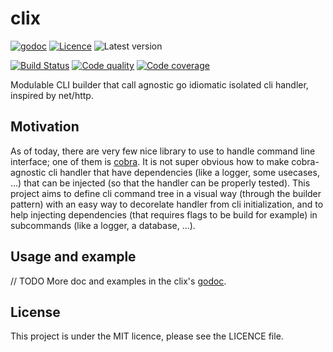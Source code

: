# clix

[![godoc](https://img.shields.io/badge/godoc-reference-blue.svg?style=for-the-badge)](https://godoc.org/github.com/krostar/clix)
[![Licence](https://img.shields.io/github/license/krostar/clix.svg?style=for-the-badge)](https://tldrlegal.com/license/mit-license)
![Latest version](https://img.shields.io/github/tag/krostar/clix.svg?style=for-the-badge)

[![Build Status](https://img.shields.io/travis/krostar/clix/master.svg?style=for-the-badge)](https://travis-ci.org/krostar/clix)
[![Code quality](https://img.shields.io/codacy/grade/<heregoesmytoken>/master.svg?style=for-the-badge)](https://app.codacy.com/project/krostar/clix/dashboard)
[![Code coverage](https://img.shields.io/codacy/coverage/<heregoesmytoken>.svg?style=for-the-badge)](https://app.codacy.com/project/krostar/clix/dashboard)

Modulable CLI builder that call agnostic go idiomatic isolated cli handler, inspired by net/http.

## Motivation

As of today, there are very few nice library to use to handle command line interface; one of them is [cobra](https://github.com/spf13/cobra). It is not super obvious how to make cobra-agnostic cli handler that have dependencies (like a logger, some usecases, ...) that can be injected (so that the handler can be properly tested). This project aims to define cli command tree in a visual way (through the builder pattern) with an easy way to decorelate handler from cli initialization, and to help injecting dependencies (that requires flags to be build for example) in subcommands (like a
logger, a database, ...).

## Usage and example

// TODO
More doc and examples in the clix's [godoc](https://godoc.org/github.com/krostar/clix).

## License

This project is under the MIT licence, please see the LICENCE file.
